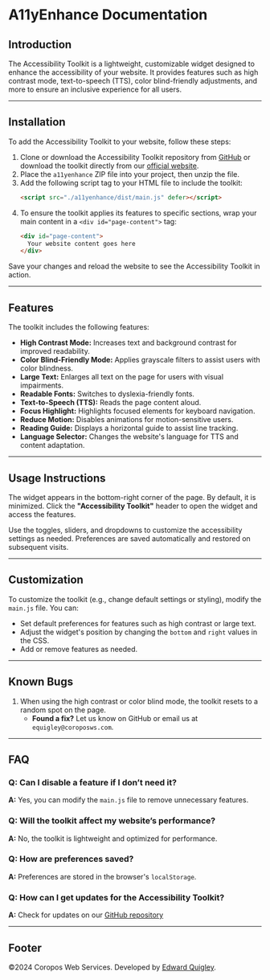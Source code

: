 # A11yEnhance Documentation

## Introduction
The Accessibility Toolkit is a lightweight, customizable widget designed to enhance the accessibility of your website. It provides features such as high contrast mode, text-to-speech (TTS), color blind-friendly adjustments, and more to ensure an inclusive experience for all users.

---

## Installation
To add the Accessibility Toolkit to your website, follow these steps:

1. Clone or download the Accessibility Toolkit repository from [GitHub](https://github.com/MrRandomDevelopment/A11yEnhance) or download the toolkit directly from our [official website](https://a11yenhance.coroposws.com).
2. Place the `a11yenhance` ZIP file into your project, then unzip the file.
3. Add the following script tag to your HTML file to include the toolkit:
   ```html
   <script src="./a11yenhance/dist/main.js" defer></script>
   ```
4. To ensure the toolkit applies its features to specific sections, wrap your main content in a `<div id="page-content">` tag:
   ```html
   <div id="page-content">
     Your website content goes here
   </div>
   ```

Save your changes and reload the website to see the Accessibility Toolkit in action.

---

## Features
The toolkit includes the following features:
- **High Contrast Mode:** Increases text and background contrast for improved readability.
- **Color Blind-Friendly Mode:** Applies grayscale filters to assist users with color blindness.
- **Large Text:** Enlarges all text on the page for users with visual impairments.
- **Readable Fonts:** Switches to dyslexia-friendly fonts.
- **Text-to-Speech (TTS):** Reads the page content aloud.
- **Focus Highlight:** Highlights focused elements for keyboard navigation.
- **Reduce Motion:** Disables animations for motion-sensitive users.
- **Reading Guide:** Displays a horizontal guide to assist line tracking.
- **Language Selector:** Changes the website's language for TTS and content adaptation.

---

## Usage Instructions
The widget appears in the bottom-right corner of the page. By default, it is minimized. Click the **"Accessibility Toolkit"** header to open the widget and access the features.

Use the toggles, sliders, and dropdowns to customize the accessibility settings as needed. Preferences are saved automatically and restored on subsequent visits.

---

## Customization
To customize the toolkit (e.g., change default settings or styling), modify the `main.js` file. You can:
- Set default preferences for features such as high contrast or large text.
- Adjust the widget's position by changing the `bottom` and `right` values in the CSS.
- Add or remove features as needed.

---

## Known Bugs
1. When using the high contrast or color blind mode, the toolkit resets to a random spot on the page.
   - **Found a fix?** Let us know on GitHub or email us at `equigley@coroposws.com`.

---

## FAQ

### Q: Can I disable a feature if I don’t need it?
**A:** Yes, you can modify the `main.js` file to remove unnecessary features.

### Q: Will the toolkit affect my website’s performance?
**A:** No, the toolkit is lightweight and optimized for performance.

### Q: How are preferences saved?
**A:** Preferences are stored in the browser's `localStorage`.

### Q: How can I get updates for the Accessibility Toolkit?
**A:** Check for updates on our [GitHub repository](https://github.com/MrRandomDevelopment/A11yEnhance) 

---

## Footer
©2024 Coropos Web Services. Developed by [Edward Quigley](#).
